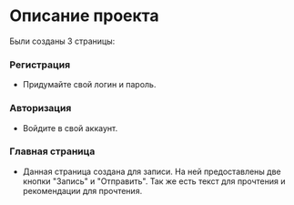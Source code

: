

Описание проекта
===========


Были созданы 3 страницы:
###  Регистрация
 - Придумайте свой логин и пароль.
###  Авторизация 
 -  Войдите в свой аккаунт.
###  Главная страница
 - Данная страница создана для записи. На ней предоставлены две кнопки "Запись" и "Отправить". Так же есть текст для прочтения и рекомендации для прочтения. 
